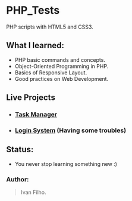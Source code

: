 # PHP_Tests
PHP scripts with HTML5 and CSS3.

<!-- ## Motivation: -->
<!-- * One day I wake up and decided to learn PHP. I thought that by doing this I could review HTML and CSS along the way. -->

## What I learned:
* PHP basic commands and concepts.
* Object-Oriented Programming in PHP.
* Basics of Responsive Layout.
* Good practices on Web Development.

## Live Projects
* ### [Task Manager](https://ivanfilho21.000webhostapp.com)
* ### [Login System](https://ivanfilho21.000webhostapp.com/auth/index.php) (Having some troubles)

## Status:
* You never stop learning something new :)

### Author:
> Ivan Filho.
